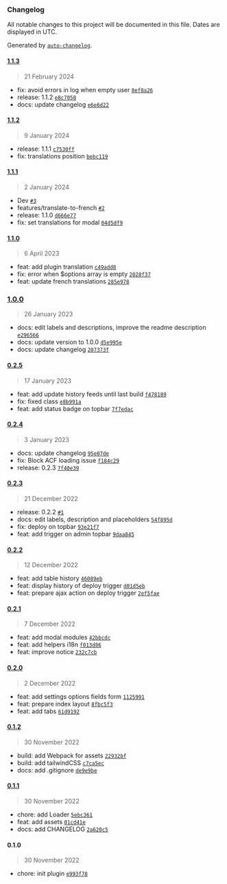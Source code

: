 ### Changelog

All notable changes to this project will be documented in this file. Dates are displayed in UTC.

Generated by [`auto-changelog`](https://github.com/CookPete/auto-changelog).

#### [1.1.3](https://github.com/MediakodTeam/wp-plugin-deployeur/compare/1.1.2...1.1.3)

> 21 February 2024

- fix: avoid errors in log when empty user [`8ef8a26`](https://github.com/MediakodTeam/wp-plugin-deployeur/commit/8ef8a26278a3164bcdbe24ca863e3f6d95ae8f40)
- release: 1.1.2 [`e8c7058`](https://github.com/MediakodTeam/wp-plugin-deployeur/commit/e8c705840fd86414d1e1c0d29ccc07ef72f8863c)
- docs: update changelog [`e6e6d22`](https://github.com/MediakodTeam/wp-plugin-deployeur/commit/e6e6d22eafadee1bbf762737044d13fb9a5585fe)

#### [1.1.2](https://github.com/MediakodTeam/wp-plugin-deployeur/compare/1.1.1...1.1.2)

> 9 January 2024

- release: 1.1.1 [`c7530ff`](https://github.com/MediakodTeam/wp-plugin-deployeur/commit/c7530ffab83d856d602db51a2688a6581348616c)
- fix: translations position [`bebc119`](https://github.com/MediakodTeam/wp-plugin-deployeur/commit/bebc1198d46118228caebb776341fefc4d9117bc)

#### [1.1.1](https://github.com/MediakodTeam/wp-plugin-deployeur/compare/1.1.0...1.1.1)

> 2 January 2024

- Dev [`#3`](https://github.com/MediakodTeam/wp-plugin-deployeur/pull/3)
- features/translate-to-french [`#2`](https://github.com/MediakodTeam/wp-plugin-deployeur/pull/2)
- release: 1.1.0 [`d666e77`](https://github.com/MediakodTeam/wp-plugin-deployeur/commit/d666e775c313823e1ff29fff9bd4108d80720953)
- fix: set translations for modal [`04d5df9`](https://github.com/MediakodTeam/wp-plugin-deployeur/commit/04d5df9a5dba5a2c0ae4c9763ca6b8991744de79)

#### [1.1.0](https://github.com/MediakodTeam/wp-plugin-deployeur/compare/1.0.0...1.1.0)

> 6 April 2023

- feat: add plugin translation [`c49add8`](https://github.com/MediakodTeam/wp-plugin-deployeur/commit/c49add83e87d8a1b730fbf93cfafdad7cfbaf0b2)
- fix: error when $options array is empty [`2028f37`](https://github.com/MediakodTeam/wp-plugin-deployeur/commit/2028f376887b3a033a5b3006b47da296756a0a6a)
- feat: update french translations [`285e978`](https://github.com/MediakodTeam/wp-plugin-deployeur/commit/285e97865de845b71a13fbbbc256cd005390421a)

### [1.0.0](https://github.com/MediakodTeam/wp-plugin-deployeur/compare/0.2.5...1.0.0)

> 26 January 2023

- docs: edit labels and descriptions, improve the readme description [`e296566`](https://github.com/MediakodTeam/wp-plugin-deployeur/commit/e296566a87e47039bbbf23a3425d66f7b29a5f9f)
- docs: update version to 1.0.0 [`d5e995e`](https://github.com/MediakodTeam/wp-plugin-deployeur/commit/d5e995e5ed4e23fefbb14649cc7bf8e01ce80c14)
- docs: update changelog [`207373f`](https://github.com/MediakodTeam/wp-plugin-deployeur/commit/207373f3ee66618e6b7bb34d4e57dc9a4aaf8625)

#### [0.2.5](https://github.com/MediakodTeam/wp-plugin-deployeur/compare/0.2.4...0.2.5)

> 17 January 2023

- feat: add update history feeds until last build [`f478189`](https://github.com/MediakodTeam/wp-plugin-deployeur/commit/f478189d455ba3d90fcceb16961e75be84bc3e4b)
- fix: fixed class [`e8b991a`](https://github.com/MediakodTeam/wp-plugin-deployeur/commit/e8b991ac7777d94d6e75a854397d7406e8cc7b42)
- feat: add status badge on topbar [`7f7edac`](https://github.com/MediakodTeam/wp-plugin-deployeur/commit/7f7edac55b83d4253af3499d2ca26a6730c50350)

#### [0.2.4](https://github.com/MediakodTeam/wp-plugin-deployeur/compare/0.2.3...0.2.4)

> 3 January 2023

- docs: update changelog [`95e07de`](https://github.com/MediakodTeam/wp-plugin-deployeur/commit/95e07de06e14481dd60ad7802a61d9ae6592ec8b)
- fix: Block ACF loading issue [`f184c29`](https://github.com/MediakodTeam/wp-plugin-deployeur/commit/f184c297796c6206e4dcc212987ff51a2c321fac)
- release: 0.2.3 [`7f40e39`](https://github.com/MediakodTeam/wp-plugin-deployeur/commit/7f40e398834f32f808157f8b2925af8373d91bd0)

#### [0.2.3](https://github.com/MediakodTeam/wp-plugin-deployeur/compare/0.2.2...0.2.3)

> 21 December 2022

- release: 0.2.2 [`#1`](https://github.com/MediakodTeam/wp-plugin-deployeur/pull/1)
- docs: edit labels, description and placeholders [`54f895d`](https://github.com/MediakodTeam/wp-plugin-deployeur/commit/54f895d1bc1fb51b9729535ed90aa49525a6c060)
- fix: deploy on topbar [`93e21f7`](https://github.com/MediakodTeam/wp-plugin-deployeur/commit/93e21f7481a0c116e50673e9e5f08c9705df0395)
- feat: add trigger on admin topbar [`9daa845`](https://github.com/MediakodTeam/wp-plugin-deployeur/commit/9daa8457fc816f0d02fc549b2e41cc8a88814c54)

#### [0.2.2](https://github.com/MediakodTeam/wp-plugin-deployeur/compare/0.2.1...0.2.2)

> 12 December 2022

- feat: add table history [`46089eb`](https://github.com/MediakodTeam/wp-plugin-deployeur/commit/46089eb02102d145d8aacfc8db1e67758874b31b)
- feat: display history of deploy trigger [`d01d5eb`](https://github.com/MediakodTeam/wp-plugin-deployeur/commit/d01d5eb8ad09df4d3f2c3d003e466dbb417f4f4e)
- feat: prepare ajax action on deploy trigger [`2ef5fae`](https://github.com/MediakodTeam/wp-plugin-deployeur/commit/2ef5faecb305e880b59a41fca4a1f7e044f6b365)

#### [0.2.1](https://github.com/MediakodTeam/wp-plugin-deployeur/compare/0.2.0...0.2.1)

> 7 December 2022

- feat: add modal modules [`42bbcdc`](https://github.com/MediakodTeam/wp-plugin-deployeur/commit/42bbcdc6f212cca7682e84b1bfe56ec292dcfff0)
- feat: add helpers i18n [`f013d86`](https://github.com/MediakodTeam/wp-plugin-deployeur/commit/f013d8641309ed6a9cfe149525be8c1bf7f9480d)
- feat: improve notice [`232c7cb`](https://github.com/MediakodTeam/wp-plugin-deployeur/commit/232c7cb11a47891d396f6b12913f3f5de8b0763c)

#### [0.2.0](https://github.com/MediakodTeam/wp-plugin-deployeur/compare/0.1.2...0.2.0)

> 2 December 2022

- feat: add settings options fields form [`1125991`](https://github.com/MediakodTeam/wp-plugin-deployeur/commit/1125991443dc8b2985066cc3c27c50aba29e0be0)
- feat: prepare index layout [`8fbc5f3`](https://github.com/MediakodTeam/wp-plugin-deployeur/commit/8fbc5f3eb004b851c8a85da30400fd22f81d920d)
- feat: add tabs [`61d9192`](https://github.com/MediakodTeam/wp-plugin-deployeur/commit/61d91921f3256821b393fddcfae0eba8559325d6)

#### [0.1.2](https://github.com/MediakodTeam/wp-plugin-deployeur/compare/0.1.1...0.1.2)

> 30 November 2022

- build: add Webpack for assets [`22932bf`](https://github.com/MediakodTeam/wp-plugin-deployeur/commit/22932bf07d7522ee8b898949911b91f8b2178cb8)
- build: add tailwindCSS [`c7ca5ec`](https://github.com/MediakodTeam/wp-plugin-deployeur/commit/c7ca5ec39f5aaf13966e8b2edcb1c6e56a2cd860)
- docs: add .gitignore [`de9e9be`](https://github.com/MediakodTeam/wp-plugin-deployeur/commit/de9e9be76edf2b2df363c1fe62646301a26a1a74)

#### [0.1.1](https://github.com/MediakodTeam/wp-plugin-deployeur/compare/0.1.0...0.1.1)

> 30 November 2022

- chore: add Loader [`5ebc361`](https://github.com/MediakodTeam/wp-plugin-deployeur/commit/5ebc36118b75cc709586281c1ba0003e56092368)
- feat: add assets [`01cd41e`](https://github.com/MediakodTeam/wp-plugin-deployeur/commit/01cd41e24a4f621da9b9943bb510f6aefb590f8a)
- docs: add CHANGELOG [`2a620c5`](https://github.com/MediakodTeam/wp-plugin-deployeur/commit/2a620c5573a8fffd58a6332771678a50e7aeea49)

#### 0.1.0

> 30 November 2022

- chore: init plugin [`e993f78`](https://github.com/MediakodTeam/wp-plugin-deployeur/commit/e993f78556ec56d9ebddd06e9caa35438b73ca38)
